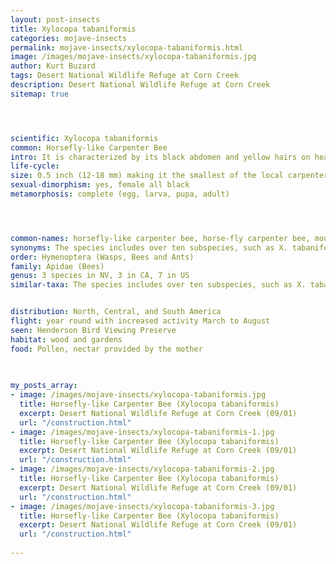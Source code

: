 ```yaml
---
layout: post-insects
title: Xylocopa tabaniformis
categories: mojave-insects
permalink: mojave-insects/xylocopa-tabaniformis.html
image: /images/mojave-insects/xylocopa-tabaniformis.jpg
author: Kurt Buzard
tags: Desert National Wildlife Refuge at Corn Creek
description: Desert National Wildlife Refuge at Corn Creek
sitemap: true




scientific: Xylocopa tabaniformis
common: Horsefly-like Carpenter Bee
intro: It is characterized by its black abdomen and yellow hairs on head and thorax, which resembles a horsefly, and it has several subspecies with varying appearances. These bees are important pollinators but can also damage wooden structures by boring into them to create nests.
life-cycle: 
size: 0.5 inch (12-18 mm) making it the smallest of the local carpenter bees in some regions
sexual-dimorphism: yes, female all black
metamorphosis: complete (egg, larva, pupa, adult)




common-names: horsefly-like carpenter bee, horse-fly carpenter bee, mountain carpenter bee
synonyms: The species includes over ten subspecies, such as X. tabaniformis orpifex (foothill carpenter bee) and X. tabaniformis parkinsoniae (Parkinsonia carpenter bee)
order: Hymenoptera (Wasps, Bees and Ants)
family: Apidae (Bees)
genus: 3 species in NV, 3 in CA, 7 in US
similar-taxa: The species includes over ten subspecies, such as X. tabaniformis orpifex (foothill carpenter bee) and X. tabaniformis parkinsoniae (Parkinsonia carpenter bee)


distribution: North, Central, and South America
flight: year round with increased activity March to August
seen: Henderson Bird Viewing Preserve
habitat: wood and gardens
food: Pollen, nectar provided by the mother
 
   

my_posts_array:
- image: /images/mojave-insects/xylocopa-tabaniformis.jpg
  title: Horsefly-like Carpenter Bee (Xylocopa tabaniformis)
  excerpt: Desert National Wildlife Refuge at Corn Creek (09/01)
  url: "/construction.html"
- image: /images/mojave-insects/xylocopa-tabaniformis-1.jpg
  title: Horsefly-like Carpenter Bee (Xylocopa tabaniformis)
  excerpt: Desert National Wildlife Refuge at Corn Creek (09/01)
  url: "/construction.html"
- image: /images/mojave-insects/xylocopa-tabaniformis-2.jpg
  title: Horsefly-like Carpenter Bee (Xylocopa tabaniformis)
  excerpt: Desert National Wildlife Refuge at Corn Creek (09/01)
  url: "/construction.html"
- image: /images/mojave-insects/xylocopa-tabaniformis-3.jpg
  title: Horsefly-like Carpenter Bee (Xylocopa tabaniformis)
  excerpt: Desert National Wildlife Refuge at Corn Creek (09/01)
  url: "/construction.html"
 
---
```

  
  
 <p></p>
  